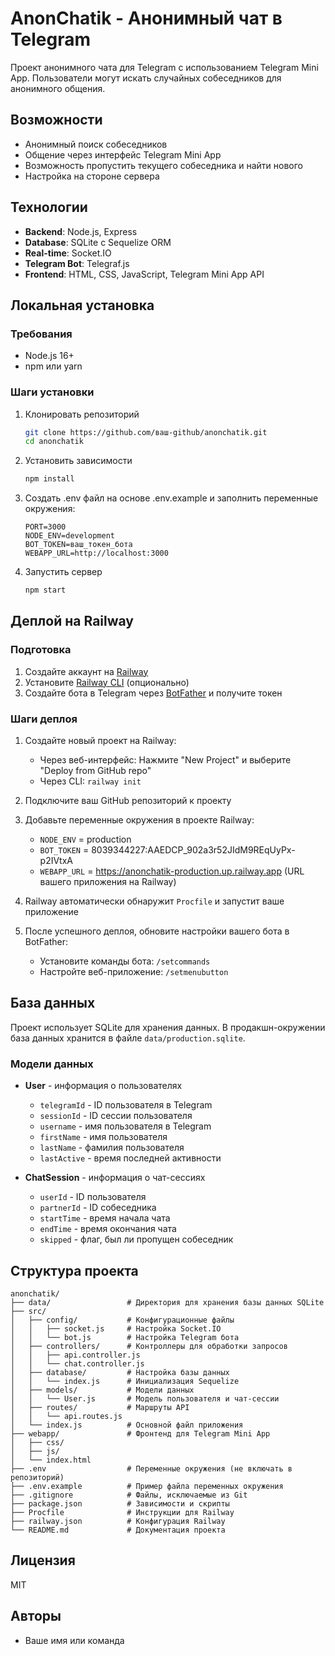 # AnonChatik - Анонимный чат в Telegram

Проект анонимного чата для Telegram с использованием Telegram Mini App. Пользователи могут искать случайных собеседников для анонимного общения.

## Возможности

- Анонимный поиск собеседников
- Общение через интерфейс Telegram Mini App
- Возможность пропустить текущего собеседника и найти нового
- Настройка на стороне сервера

## Технологии

- **Backend**: Node.js, Express
- **Database**: SQLite с Sequelize ORM
- **Real-time**: Socket.IO
- **Telegram Bot**: Telegraf.js
- **Frontend**: HTML, CSS, JavaScript, Telegram Mini App API

## Локальная установка

### Требования

- Node.js 16+
- npm или yarn

### Шаги установки

1. Клонировать репозиторий
   ```bash
   git clone https://github.com/ваш-github/anonchatik.git
   cd anonchatik
   ```

2. Установить зависимости
   ```bash
   npm install
   ```

3. Создать .env файл на основе .env.example и заполнить переменные окружения:
   ```
   PORT=3000
   NODE_ENV=development
   BOT_TOKEN=ваш_токен_бота
   WEBAPP_URL=http://localhost:3000
   ```

4. Запустить сервер
   ```bash
   npm start
   ```

## Деплой на Railway

### Подготовка

1. Создайте аккаунт на [Railway](https://railway.app/)
2. Установите [Railway CLI](https://docs.railway.app/develop/cli) (опционально)
3. Создайте бота в Telegram через [BotFather](https://t.me/botfather) и получите токен

### Шаги деплоя

1. Создайте новый проект на Railway:
   - Через веб-интерфейс: Нажмите "New Project" и выберите "Deploy from GitHub repo"
   - Через CLI: `railway init`

2. Подключите ваш GitHub репозиторий к проекту

3. Добавьте переменные окружения в проекте Railway:
   - `NODE_ENV` = production
   - `BOT_TOKEN` = 8039344227:AAEDCP_902a3r52JIdM9REqUyPx-p2IVtxA
   - `WEBAPP_URL` = https://anonchatik-production.up.railway.app (URL вашего приложения на Railway)

4. Railway автоматически обнаружит `Procfile` и запустит ваше приложение

5. После успешного деплоя, обновите настройки вашего бота в BotFather:
   - Установите команды бота: `/setcommands`
   - Настройте веб-приложение: `/setmenubutton`

## База данных

Проект использует SQLite для хранения данных. В продакшн-окружении база данных хранится в файле `data/production.sqlite`.

### Модели данных

- **User** - информация о пользователях
  - `telegramId` - ID пользователя в Telegram
  - `sessionId` - ID сессии пользователя
  - `username` - имя пользователя в Telegram
  - `firstName` - имя пользователя
  - `lastName` - фамилия пользователя
  - `lastActive` - время последней активности

- **ChatSession** - информация о чат-сессиях
  - `userId` - ID пользователя
  - `partnerId` - ID собеседника
  - `startTime` - время начала чата
  - `endTime` - время окончания чата
  - `skipped` - флаг, был ли пропущен собеседник

## Структура проекта

```
anonchatik/
├── data/                 # Директория для хранения базы данных SQLite
├── src/
│   ├── config/           # Конфигурационные файлы
│   │   ├── socket.js     # Настройка Socket.IO
│   │   └── bot.js        # Настройка Telegram бота
│   ├── controllers/      # Контроллеры для обработки запросов
│   │   ├── api.controller.js
│   │   └── chat.controller.js
│   ├── database/         # Настройка базы данных
│   │   └── index.js      # Инициализация Sequelize
│   ├── models/           # Модели данных
│   │   └── User.js       # Модель пользователя и чат-сессии
│   ├── routes/           # Маршруты API
│   │   └── api.routes.js
│   └── index.js          # Основной файл приложения
├── webapp/               # Фронтенд для Telegram Mini App
│   ├── css/
│   ├── js/
│   └── index.html
├── .env                  # Переменные окружения (не включать в репозиторий)
├── .env.example          # Пример файла переменных окружения
├── .gitignore            # Файлы, исключаемые из Git
├── package.json          # Зависимости и скрипты
├── Procfile              # Инструкции для Railway
├── railway.json          # Конфигурация Railway
└── README.md             # Документация проекта
```

## Лицензия

MIT

## Авторы

- Ваше имя или команда 